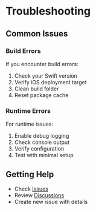 # Troubleshooting

## Common Issues

### Build Errors

If you encounter build errors:

1. Check your Swift version
2. Verify iOS deployment target
3. Clean build folder
4. Reset package cache

### Runtime Errors

For runtime issues:

1. Enable debug logging
2. Check console output
3. Verify configuration
4. Test with minimal setup

## Getting Help

- Check [Issues](https://github.com/muhittincamdali/VisionOS-UI-Framework/issues)
- Review [Discussions](https://github.com/muhittincamdali/VisionOS-UI-Framework/discussions)
- Create new issue with details
